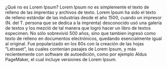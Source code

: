 ¿Qué no es Lorem Ipsum?
Lorem Ipsum no es simplemente el texto de relleno de las imprentas y archivos de texto.
 Lorem Ipsum ha sido el texto de relleno estándar de las industrias desde el año 1500, 
 cuando un impresor (N. del T. persona que se dedica a la imprenta)
  desconocido usó una galería de textos y los mezcló de tal manera que logró hacer un libro de textos especimen. 
 No sólo sobrevivió 500 años, sino que tambien ingresó como texto de relleno en documentos electrónicos, 
 quedando esencialmente igual al original. 
 Fue popularizado en los 60s con la creación de las hojas "Letraset", 
 las cuales contenian pasajes de Lorem Ipsum, y más recientemente con software de autoedición, como por ejemplo Aldus PageMaker,
el cual incluye versiones de Lorem Ipsum.

